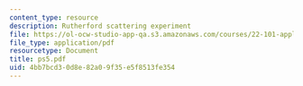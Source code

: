 ```yaml
---
content_type: resource
description: Rutherford scattering experiment
file: https://ol-ocw-studio-app-qa.s3.amazonaws.com/courses/22-101-applied-nuclear-physics-fall-2003/4bb7bcd30d8e82a09f35e5f8513fe354_ps5.pdf
file_type: application/pdf
resourcetype: Document
title: ps5.pdf
uid: 4bb7bcd3-0d8e-82a0-9f35-e5f8513fe354
---
```

